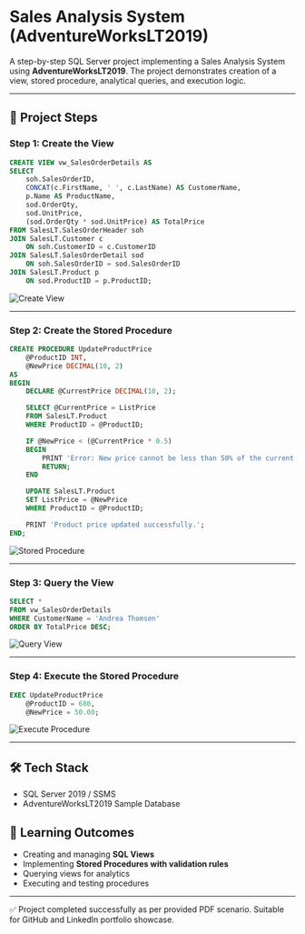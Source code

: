 # Sales Analysis System (AdventureWorksLT2019)

A step-by-step SQL Server project implementing a Sales Analysis System using **AdventureWorksLT2019**. The project demonstrates creation of a view, stored procedure, analytical queries, and execution logic.

---

## 📌 Project Steps

### Step 1: Create the View
```sql
CREATE VIEW vw_SalesOrderDetails AS
SELECT
    soh.SalesOrderID,
    CONCAT(c.FirstName, ' ', c.LastName) AS CustomerName,
    p.Name AS ProductName,
    sod.OrderQty,
    sod.UnitPrice,
    (sod.OrderQty * sod.UnitPrice) AS TotalPrice
FROM SalesLT.SalesOrderHeader soh
JOIN SalesLT.Customer c
    ON soh.CustomerID = c.CustomerID
JOIN SalesLT.SalesOrderDetail sod
    ON soh.SalesOrderID = sod.SalesOrderID
JOIN SalesLT.Product p
    ON sod.ProductID = p.ProductID;
```

![Create View](Step1_Create_View.png)

---

### Step 2: Create the Stored Procedure
```sql
CREATE PROCEDURE UpdateProductPrice
    @ProductID INT,
    @NewPrice DECIMAL(10, 2)
AS
BEGIN
    DECLARE @CurrentPrice DECIMAL(10, 2);

    SELECT @CurrentPrice = ListPrice
    FROM SalesLT.Product
    WHERE ProductID = @ProductID;

    IF @NewPrice < (@CurrentPrice * 0.5)
    BEGIN
        PRINT 'Error: New price cannot be less than 50% of the current price.';
        RETURN;
    END

    UPDATE SalesLT.Product
    SET ListPrice = @NewPrice
    WHERE ProductID = @ProductID;

    PRINT 'Product price updated successfully.';
END;
```

![Stored Procedure](Step2_Create_StoredProcedure.png)

---

### Step 3: Query the View
```sql
SELECT *
FROM vw_SalesOrderDetails
WHERE CustomerName = 'Andrea Thomsen'
ORDER BY TotalPrice DESC;
```

![Query View](Step3_Query_View.png)

---

### Step 4: Execute the Stored Procedure
```sql
EXEC UpdateProductPrice 
    @ProductID = 680,
    @NewPrice = 50.00;
```

![Execute Procedure](Step4_Execute_Procedure.png)

---

## 🛠️ Tech Stack
- SQL Server 2019 / SSMS
- AdventureWorksLT2019 Sample Database

## 🎯 Learning Outcomes
- Creating and managing **SQL Views**
- Implementing **Stored Procedures with validation rules**
- Querying views for analytics
- Executing and testing procedures

---

✅ Project completed successfully as per provided PDF scenario. Suitable for GitHub and LinkedIn portfolio showcase.
